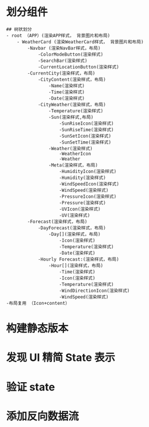 # 划分组件

    ## 树状划分
    - root （APP）(渲染APP样式， 背景图片和布局)
        - WeatherCard (渲染WeatherCard样式， 背景图片和布局)
            -Navbar (渲染NavBar样式，布局)
                -ColorModeButton(渲染样式)
                -SearchBar(渲染样式)
                -CurrentLocationButton(渲染样式)
            -CurrentCity(渲染样式，布局)
                -CityContent(渲染样式，布局)
                    -Name(渲染样式)
                    -Time(渲染样式)
                    -Date(渲染样式)
                -CityWeather(渲染样式，布局)
                    -Temperature(渲染样式)
                    -Sun(渲染样式,布局)
                        -SunRiseIcon(渲染样式)
                        -SunRiseTime(渲染样式)
                        -SunSetIcon(渲染样式)
                        -SunSetTime(渲染样式)
                    -Weather(渲染样式)
                        -WeatherIcon
                        -Weather
                    -Meta(渲染样式，布局)
                        -HumidityIcon(渲染样式)
                        -Humidity(渲染样式)
                        -WindSpeedIcon(渲染样式)
                        -WindSpeed(渲染样式)
                        -PressureIcon(渲染样式)
                        -Pressure(渲染样式)
                        -UVIcon(渲染样式)
                        -UV(渲染样式)
            -Forecast(渲染样式，布局)
                -DayForecast(渲染样式，布局)
                    -Day[](渲染样式，布局)
                        -Icon(渲染样式)
                        -Temperature(渲染样式)
                        -Date(渲染样式)
                -Hourly Forecast:(渲染样式，布局)
                    -Hour[](渲染样式，布局)
                        -Time(渲染样式)
                        -Icon(渲染样式)
                        -Temperature(渲染样式)
                        -WindDirectionIcon(渲染样式)
                        -WindSpeed(渲染样式)
    -布局复用 （Icon+content）

# 构建静态版本

# 发现 UI 精简 State 表示

# 验证 state

# 添加反向数据流
